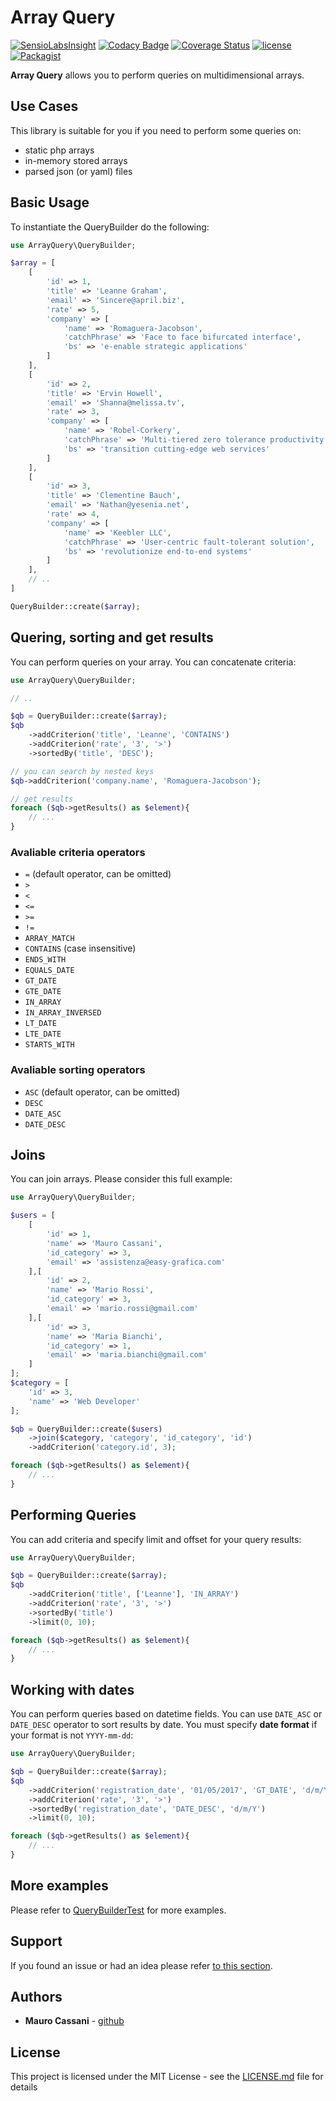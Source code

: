 # Array Query

[![SensioLabsInsight](https://insight.sensiolabs.com/projects/b2f343d6-2459-4b6f-b2c9-c33a05a482d1/mini.png)](https://insight.sensiolabs.com/projects/b2f343d6-2459-4b6f-b2c9-c33a05a482d1)
[![Codacy Badge](https://api.codacy.com/project/badge/Grade/a17231a0420548e182ec58516cd1b562)](https://www.codacy.com/app/mauretto78/array-query?utm_source=github.com&amp;utm_medium=referral&amp;utm_content=mauretto78/array-query&amp;utm_campaign=Badge_Grade)
[![Coverage Status](https://coveralls.io/repos/github/mauretto78/array-query/badge.svg?branch=master)](https://coveralls.io/github/mauretto78/array-query?branch=master)
[![license](https://img.shields.io/github/license/mauretto78/array-query.svg)]()
[![Packagist](https://img.shields.io/packagist/v/mauretto78/array-query.svg)]()

**Array Query** allows you to perform queries on multidimensional arrays.

## Use Cases

This library is suitable for you if you need to perform some queries on:

* static php arrays
* in-memory stored arrays
* parsed json (or yaml) files

## Basic Usage

To instantiate the QueryBuilder do the following:

```php
use ArrayQuery\QueryBuilder;

$array = [
    [
        'id' => 1,
        'title' => 'Leanne Graham',
        'email' => 'Sincere@april.biz',
        'rate' => 5,
        'company' => [
            'name' => 'Romaguera-Jacobson',
            'catchPhrase' => 'Face to face bifurcated interface',
            'bs' => 'e-enable strategic applications'
        ]
    ],
    [
        'id' => 2,
        'title' => 'Ervin Howell',
        'email' => 'Shanna@melissa.tv',
        'rate' => 3,
        'company' => [
            'name' => 'Robel-Corkery',
            'catchPhrase' => 'Multi-tiered zero tolerance productivity',
            'bs' => 'transition cutting-edge web services'
        ]
    ],
    [
        'id' => 3,
        'title' => 'Clementine Bauch',
        'email' => 'Nathan@yesenia.net',
        'rate' => 4,
        'company' => [
            'name' => 'Keebler LLC',
            'catchPhrase' => 'User-centric fault-tolerant solution',
            'bs' => 'revolutionize end-to-end systems'
        ]
    ],
    // ..
]

QueryBuilder::create($array);

```

## Quering, sorting and get results

You can perform queries on your array. You can concatenate criteria:

```php
use ArrayQuery\QueryBuilder;

// ..

$qb = QueryBuilder::create($array);
$qb
    ->addCriterion('title', 'Leanne', 'CONTAINS')
    ->addCriterion('rate', '3', '>')
    ->sortedBy('title', 'DESC');

// you can search by nested keys    
$qb->addCriterion('company.name', 'Romaguera-Jacobson');

// get results    
foreach ($qb->getResults() as $element){
    // ...
}
```

### Avaliable criteria operators

* `=` (default operator, can be omitted)
* `>`
* `<`
* `<=`
* `>=`
* `!=`
* `ARRAY_MATCH`
* `CONTAINS` (case insensitive)
* `ENDS_WITH`
* `EQUALS_DATE`
* `GT_DATE`
* `GTE_DATE`
* `IN_ARRAY`
* `IN_ARRAY_INVERSED`
* `LT_DATE`
* `LTE_DATE`
* `STARTS_WITH`

### Avaliable sorting operators

* `ASC` (default operator, can be omitted)
* `DESC`
* `DATE_ASC`
* `DATE_DESC`

## Joins

You can join arrays. Please consider this full example:

```php
use ArrayQuery\QueryBuilder;

$users = [
    [
        'id' => 1,
        'name' => 'Mauro Cassani',
        'id_category' => 3,
        'email' => 'assistenza@easy-grafica.com'
    ],[
        'id' => 2,
        'name' => 'Mario Rossi',
        'id_category' => 3,
        'email' => 'mario.rossi@gmail.com'
    ],[
        'id' => 3,
        'name' => 'Maria Bianchi',
        'id_category' => 1,
        'email' => 'maria.bianchi@gmail.com'
    ]
];
$category = [
    'id' => 3,
    'name' => 'Web Developer'
];

$qb = QueryBuilder::create($users)
    ->join($category, 'category', 'id_category', 'id')
    ->addCriterion('category.id', 3);

foreach ($qb->getResults() as $element){
    // ...
}
```

## Performing Queries

You can add criteria and specify limit and offset for your query results:

```php
use ArrayQuery\QueryBuilder;

$qb = QueryBuilder::create($array);
$qb
    ->addCriterion('title', ['Leanne'], 'IN_ARRAY')
    ->addCriterion('rate', '3', '>')
    ->sortedBy('title')
    ->limit(0, 10);

foreach ($qb->getResults() as $element){
    // ...
}
```

## Working with dates

You can perform queries based on datetime fields. You can use `DATE_ASC` or `DATE_DESC` operator to sort results by date. You must specify **date format** if your format is not `YYYY-mm-dd`:

```php
use ArrayQuery\QueryBuilder;

$qb = QueryBuilder::create($array);
$qb
    ->addCriterion('registration_date', '01/05/2017', 'GT_DATE', 'd/m/Y')
    ->addCriterion('rate', '3', '>')
    ->sortedBy('registration_date', 'DATE_DESC', 'd/m/Y')
    ->limit(0, 10);

foreach ($qb->getResults() as $element){
    // ...
}
```

## More examples

Please refer to [QueryBuilderTest](https://github.com/mauretto78/array-query/blob/master/tests/QueryBuilderTest.php) for more examples.

## Support

If you found an issue or had an idea please refer [to this section](https://github.com/mauretto78/array-query/issues).

## Authors

* **Mauro Cassani** - [github](https://github.com/mauretto78)

## License

This project is licensed under the MIT License - see the [LICENSE.md](LICENSE.md) file for details
